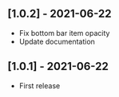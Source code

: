 ## [1.0.2] - 2021-06-22
 * Fix bottom bar item opacity
 * Update documentation

## [1.0.1] - 2021-06-22

* First release
